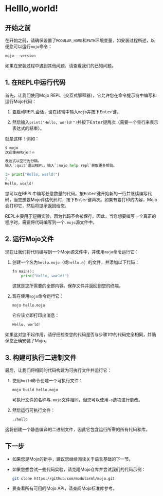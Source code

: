 # Helllo,world!

## 开始之前

在开始之前，请确保设置了`MODULAR_HOME`和`PATH`环境变量，如安装过程所述，以便您可以运行`mojo`命令：

```python
mojo --version
```

如果在安装过程中遇到其他问题，请查看我们的已知问题。

## 1. 在REPL中运行代码

首先，让我们使用Mojo REPL（交互式解释器），它允许您在命令提示符中编写和运行Mojo代码：

1. 要启动REPL会话，请在终端中输入`mojo`并按下<kbd>Enter</kbd>键。

2. 然后输入`print("Hello, world!")`并按下<kbd>Enter</kbd>键两次（需要一个空行来表示表达式的结束）。

就是这样！例如：

```python
$ mojo
欢迎使用Mojo！🔥

表达式以空行为分隔。
输入`:quit`退出REPL，输入`:mojo help repl`获取更多帮助。

1> print("Hello, world!")
2.
Hello, world!
```

您可以在REPL中编写任意数量的代码。按<kbd>Enter</kbd>键开始新的一行并继续编写代码，当您想要Mojo评估代码时，按下<kbd>Enter</kbd>键两次。如果有要打印的内容，Mojo会打印它，然后将提示返回给您。

REPL主要用于短期实验，因为代码不会被保存。因此，当您想要编写一个真正的程序时，需要将代码编写到一个`.mojo`源文件中。

## 2. 运行Mojo文件

现在让我们将代码编写到一个Mojo源文件中，并使用`mojo`命令运行它：

1. 创建一个名为`hello.mojo`（或`hello.🔥`）的文件，并添加以下代码：

   ```python
   fn main():
       print("Hello, world!")
   ```

   这就是您所需要的全部内容。保存文件并返回到您的终端。

2. 现在使用`mojo`命令运行它：

    ```sh
    mojo hello.mojo
    ```

    它应该立即打印出消息：

    ```python
    Hello, world!
    ```

如果这对您不起作用，请仔细检查您的代码是否与步骤1中的代码完全相同，并确保您正确安装了Mojo。

## 3. 构建可执行二进制文件

最后，让我们将相同的代码构建为可执行文件并运行它：

1. 使用`build`命令创建一个可执行文件：

    ```sh
    mojo build hello.mojo
    ```

    可执行文件的名称与`.mojo`文件相同，但您可以使用`-o`选项进行更改。

2. 然后运行可执行文件：

    ```sh
    ./hello
    ```

这将创建一个静态编译的二进制文件，因此它包含运行所需的所有代码和库。

## 下一步

- 如果您是Mojo的新手，建议您继续阅读关于语言基础的下一节。

- 如果您想尝试一些代码实验，请克隆Mojo仓库并尝试我们的代码示例：

  ```sh
  git clone https://github.com/modularml/mojo.git
  ```

- 要查看所有可用的Mojo API，请查阅Mojo标准库参考。
